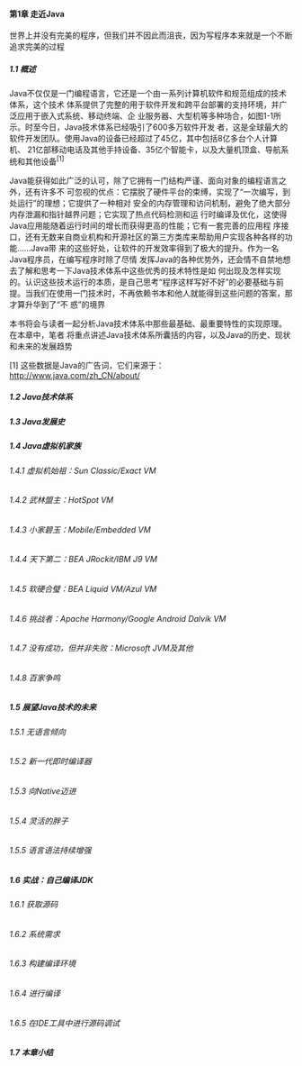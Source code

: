 #### 第1章 走近Java
世界上并没有完美的程序，但我们并不因此而沮丧，因为写程序本来就是一个不断追求完美的过程
##### 1.1 概述
Java不仅仅是一门编程语言，它还是一个由一系列计算机软件和规范组成的技术体系，这个技术
体系提供了完整的用于软件开发和跨平台部署的支持环境，并广泛应用于嵌入式系统、移动终端、企
业服务器、大型机等多种场合，如图1-1所示。时至今日，Java技术体系已经吸引了600多万软件开发
者，这是全球最大的软件开发团队。使用Java的设备已经超过了45亿，其中包括8亿多台个人计算机、
21亿部移动电话及其他手持设备、35亿个智能卡，以及大量机顶盒、导航系统和其他设备<sup>[1]</sup>

Java能获得如此广泛的认可，除了它拥有一门结构严谨、面向对象的编程语言之外，还有许多不
可忽视的优点：它摆脱了硬件平台的束缚，实现了“一次编写，到处运行”的理想；它提供了一种相对
安全的内存管理和访问机制，避免了绝大部分内存泄漏和指针越界问题；它实现了热点代码检测和运
行时编译及优化，这使得Java应用能随着运行时间的增长而获得更高的性能；它有一套完善的应用程
序接口，还有无数来自商业机构和开源社区的第三方类库来帮助用户实现各种各样的功能……Java带
来的这些好处，让软件的开发效率得到了极大的提升。作为一名Java程序员，在编写程序时除了尽情
发挥Java的各种优势外，还会情不自禁地想去了解和思考一下Java技术体系中这些优秀的技术特性是如
何出现及怎样实现的。认识这些技术运行的本质，是自己思考“程序这样写好不好”的必要基础与前
提。当我们在使用一门技术时，不再依赖书本和他人就能得到这些问题的答案，那才算升华到了“不
惑”的境界

本书将会与读者一起分析Java技术体系中那些最基础、最重要特性的实现原理。在本章中，笔者
将重点讲述Java技术体系所囊括的内容，以及Java的历史、现状和未来的发展趋势

[1] 这些数据是Java的广告词，它们来源于：http://www.java.com/zh_CN/about/

##### 1.2 Java技术体系















##### 1.3 Java发展史










##### 1.4 Java虚拟机家族







###### 1.4.1 虚拟机始祖：Sun Classic/Exact VM






###### 1.4.2 武林盟主：HotSpot VM






###### 1.4.3 小家碧玉：Mobile/Embedded VM






###### 1.4.4 天下第二：BEA JRockit/IBM J9 VM







###### 1.4.5 软硬合璧：BEA Liquid VM/Azul VM








###### 1.4.6 挑战者：Apache Harmony/Google Android Dalvik VM













###### 1.4.7 没有成功，但并非失败：Microsoft JVM及其他











###### 1.4.8 百家争鸣














##### 1.5 展望Java技术的未来















###### 1.5.1 无语言倾向















###### 1.5.2 新一代即时编译器














###### 1.5.3 向Native迈进
















###### 1.5.4 灵活的胖子












###### 1.5.5 语言语法持续增强















##### 1.6 实战：自己编译JDK















###### 1.6.1 获取源码















###### 1.6.2 系统需求














###### 1.6.3 构建编译环境


















###### 1.6.4 进行编译



















###### 1.6.5 在IDE工具中进行源码调试




















##### 1.7 本章小结












